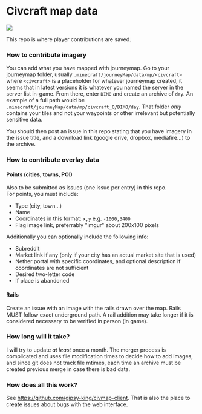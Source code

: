 Civcraft map data
=================

![](http://txapu.com/img/logo.png)

This repo is where player contributions are saved.

### How to contribute imagery

You can add what you have mapped with journeymap. Go to your journeymap folder, usually  `.minecraft/journeyMap/data/mp/<civcraft>` where `<civcraft>` is a placeholder for whatever journeymap created, it seems that in latest versions it is whatever you named the server in the server list in-game. From there, enter `DIM0` and create an archive of `day`. An example of a full path would be `.minecraft/journeyMap/data/mp/civcraft_0/DIM0/day`. That folder *only* contains your tiles and not your waypoints or other irrelevant but potentially sensitive data.

You should then post an issue in this repo stating that you have imagery in the issue title, and a download link (google drive, dropbox, mediafire...) to the archive.

### How to contribute overlay data

#### Points (cities, towns, POI)

Also to be submitted as issues (one issue per entry) in this repo.  
For points, you must include:

* Type (city, town...)
* Name
* Coordinates in this format: `x,y` e.g. `-1000,3400`
* Flag image link, preferrably "imgur" about 200x100 pixels

Additionally you can optionally include the following info: 

* Subreddit
* Market link if any (only if your city has an actual market site that is used)
* Nether portal with specific coordinates, and optional description if coordinates are not sufficient
* Desired two-letter code
* If place is abandoned

#### Rails

Create an issue with an image with the rails drawn over the map. Rails MUST follow exact underground path. A rail addition may take longer if it is considered necessary to be verified in person (in game).

### How long will it take?

I will try to update *at least* once a month. The merger process is complicated and uses file modification times to decide how to add images, and since git does not track file mtimes, each time an archive must be created previous merge in case there is bad data.

### How does all this work?

See https://github.com/gipsy-king/civmap-client. That is also the place to create issues about bugs with the web interface.
